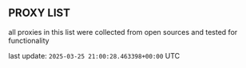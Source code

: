 ## PROXY LIST

all proxies in this list were collected from open sources and tested for functionality

last update: `2025-03-25 21:00:28.463398+00:00` UTC